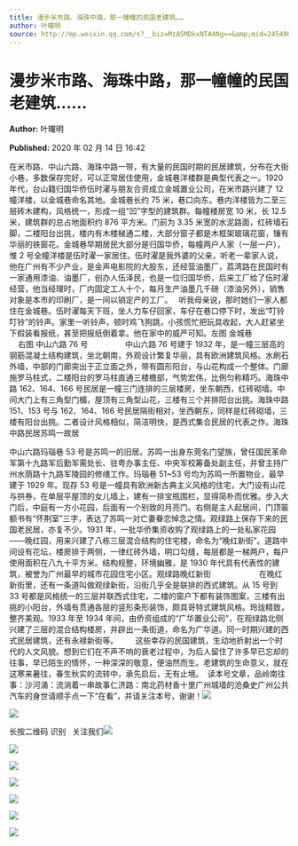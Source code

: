 ```yaml
---
title: 漫步米市路、海珠中路，那一幢幢的民国老建筑……
author: 叶曙明
source: http://mp.weixin.qq.com/s?__biz=MzA5MDkxNTA4Ng==&amp;mid=2454908877&amp;idx=1&amp;sn=825cd90d9c08d022e1b2fb00c8dba261&amp;chksm=87a227acb0d5aeba407d126ae03c3ad3262f44b3a1deb1a83ecd5e26a226e65891b087ebb178#rd
---
```


# 漫步米市路、海珠中路，那一幢幢的民国老建筑……

**Author:** 叶曙明

**Published:** 2020 年 02 月 14 日 16:42

在米市路、中山六路、海珠中路一带，有大量的民国时期的民居建筑，分布在大街小巷，多数保存完好，可以正常居住使用，金城巷洋楼群是典型代表之一。1920 年代，台山籍归国华侨伍时濯与朋友合资成立金城置业公司，在米市路兴建了 12 幢洋楼，以金城巷命名其地。金城巷长约 75 米，巷口向东。巷内洋楼皆为二至三层砖木建构，风格统一，形成一组“凹”字型的建筑群。每幢楼房宽 10 米，长 12.5 米，建筑群的总占地面积约 876 平方米。门前为 3.35 米宽的水泥路面，红砖墙石脚，二楼阳台出挑，楼内有木楼梯通二楼，大部分窗子都是木框架玻璃花窗，镶有华丽的铁窗花。金城巷早期居民大部分是归国华侨，每幢两户人家（一层一户），惟 2 号全幢洋楼是伍时濯一家居住。伍时濯是我外婆的父亲，听老一辈家人说，他在广州有不少产业，是金声电影院的大股东，还经营油墨厂，荔湾路在民国时有一家通用漆油、油墨厂，创办人伍泽民，也是一位归国华侨，后来工厂给了伍时濯经营，他当经理时，厂内固定工人十个，每月生产油墨几千磅（漆油另外），销售对象是本市的印刷厂，是一间以销定产的工厂。   听我母亲说，那时她们一家人都住在金城巷。伍时濯每天下班，坐人力车仔回家，车仔在巷口停下时，发出“叮铃叮铃”的铃声。家里一听铃声，顿时鸡飞狗跳，小孩慌忙把玩具收起，大人赶紧坐下假装看报纸，甚至把报纸倒着拿。他在家中的威严可知。左图 金城巷                     右图 中山六路 76 号                 中山六路 76 号建于 1932 年，是一幢三层高的钢筋混凝土结构建筑，坐北朝南，外观设计繁复华丽，具有欧洲建筑风格。水刷石外墙，中部的门廊突出于正立面之外，带有圆形阳台，与山花构成一个整体。门廊施罗马柱式，二楼阳台的罗马柱直通三楼檐部，气势宏伟，比例匀称精巧。海珠中路 162、164、166 号民居是一幢三门连排的三层楼房，坐东朝西，红砖砌墙。中间大门上有三角型门楣，屋顶有三角型山花，三楼有三个并排阳台出挑。海珠中路 151、153 号与 162、164、166 号民居隔街相对，坐西朝东，同样是红砖砌墙，三楼有阳台出挑。二者设计风格相似，简洁明快，是西式集合民居的代表之作。海珠中路民居苏鸣一故居

中山六路玛瑙巷 53 号是苏鸣一的旧居。苏鸣一出身东莞名门望族，曾任国民革命军第十九路军后勤军需处长、驻粤办事主任、中央军校筹备处副主任，并曾主持广州水荫路十九路军陵园的修缮工作。玛瑙巷 51~53 号均为苏鸣一所置物业，最早建于 1929 年。现存 53 号是一幢具有欧洲新古典主义风格的住宅，大门设有山花与拱券，在单层平屋顶的女儿墙上，建有一排宝瓶围栏，显得简朴而优雅。步入大门后，中庭有一方小花园，后面有一个别致的月亮门。右侧是主人起居间，门顶匾额书有“怀荆室”三字，表达了苏鸣一对亡妻眷恋悼念之情。观绿路上保存下来的民国老民居，亦复不少。1931 年，一批华侨集资收购了观绿路上的一处私家花园——晚红园，用来兴建了八栋三层混合结构的住宅楼，命名为“晚红新街”。道路中间设有花坛，楼房排于两侧，一律红砖外墙，明口勾缝，每层都是一梯两户，每户使用面积在八九十平方米。结构规整，环境幽雅，是 1930 年代具有代表性的建筑，被誉为广州最早的城市花园住宅小区。观绿路晚红新街                      在晚红新街里，还有一条道叫做观绿新街，沿街几乎全是联排的西式建筑。从 15 号到 33 号都是风格统一的三层并联西式住宅，二楼的窗户下都有装饰图案，三楼有出挑的小阳台，外墙有贯通各层的竖形条形装饰，颇具哥特式建筑风格。玲珑精致，整齐美观。1933 年至 1934 年间，由侨资组成的“广华置业公司”，在观绿路北侧兴建了三层的混合结构楼房，并辟出一条街道，命名为广华道。同一时期兴建的西式民居建筑，还有永禄新街等。        这些幸存的民国建筑，生动地折射出一个时代的人文风貌。想到它们在不声不响的衰老过程中，为后人留住了许多早已忘却的往事，早已陌生的情怀，一种深深的敬意，便油然而生。老建筑的生命意义，就在这寒来暑往，春生秋实的流转中，承先启后，无有止境。  读本号文章，品岭南往事：沙河涌：流淌着一串故事仁济路：南北药材香十里广州城墙的沧桑史广州公共汽车的身世请顺手点一下“在看”，并请关注本号，谢谢！![](https://mmbiz.qpic.cn/mmbiz_jpg/PJWG74pLsMYHS3NqKxVicNibnw3QP1noZrADa1KjuJPZQEc5j88NzAToq6cAhu4RtZxibbPf74iapaonfXvUaNzIqg/640?wx_fmt=jpeg)

![](https://mmbiz.qpic.cn/mmbiz_jpg/PJWG74pLsMYHS3NqKxVicNibnw3QP1noZruTiawR7s70Et7ygXIjy1Z4xvpFOY70DBCn8ms33uicVArGe2kJxUkWdg/640?wx_fmt=jpeg)

长按二维码 识别   关注我们![](https://mmbiz.qpic.cn/mmbiz_jpg/UyZ76DvRvcOXOFHiaV6ZkOn5rsAoPGUoWw8HVZZdRnHGBiaorDoTlo6rUpmgdKhedqIdpIfrdP4QXhEq0hPhmMrw/640?wx_fmt=jpeg)

![](https://mmbiz.qpic.cn/mmbiz_jpg/PJWG74pLsMYHS3NqKxVicNibnw3QP1noZrWU8xAZT5ib3AziceMibqiaicsFU8JNXLhAN0Rsl8qc6ou14Jvdx0Z4zXPMA/640?wx_fmt=jpeg)

![](https://mmbiz.qpic.cn/mmbiz_jpg/PJWG74pLsMYHS3NqKxVicNibnw3QP1noZr8QbU9a6ZOw5xmyvUjHp4libmuYgmSmBHKB0bSvCVj64DiaUozCTaFXGQ/640?wx_fmt=jpeg)

![](https://mmbiz.qpic.cn/mmbiz_jpg/UyZ76DvRvcOXOFHiaV6ZkOn5rsAoPGUoWw8HVZZdRnHGBiaorDoTlo6rUpmgdKhedqIdpIfrdP4QXhEq0hPhmMrw/640?wx_fmt=jpeg)

![](https://mmbiz.qpic.cn/mmbiz_jpg/PJWG74pLsMYHS3NqKxVicNibnw3QP1noZrDx4G5FD8lIZpxibDQcdyR4Snz5GVqFdhClsdqaSJrYRicQkXkwIN82ww/640?wx_fmt=jpeg)

![](https://mmbiz.qpic.cn/mmbiz_jpg/UyZ76DvRvcOXOFHiaV6ZkOn5rsAoPGUoWw8HVZZdRnHGBiaorDoTlo6rUpmgdKhedqIdpIfrdP4QXhEq0hPhmMrw/640?wx_fmt=jpeg)

![](https://mmbiz.qpic.cn/mmbiz_jpg/PJWG74pLsMaozLudXOzRblBbJLge0Cicrs08tBnq19cGoN0iacXkFnwOiaiaricDicxGzQZsSSZJMHYB9G7FUAlqCzvw/640?)
